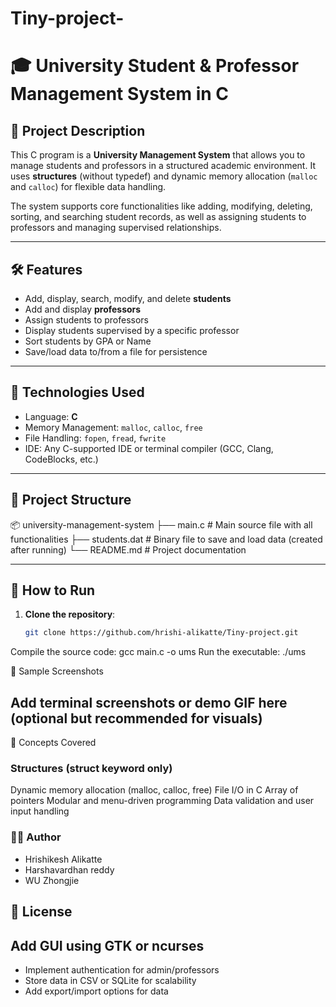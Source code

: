 # Tiny-project-
# 🎓 University Student & Professor Management System in C

## 📌 Project Description

This C program is a **University Management System** that allows you to manage students and professors in a structured academic environment. It uses **structures** (without typedef) and dynamic memory allocation (`malloc` and `calloc`) for flexible data handling.

The system supports core functionalities like adding, modifying, deleting, sorting, and searching student records, as well as assigning students to professors and managing supervised relationships.

---

## 🛠️ Features

- Add, display, search, modify, and delete **students**
- Add and display **professors**
- Assign students to professors
- Display students supervised by a specific professor
- Sort students by GPA or Name
- Save/load data to/from a file for persistence

---

## 🧱 Technologies Used

- Language: **C**
- Memory Management: `malloc`, `calloc`, `free`
- File Handling: `fopen`, `fread`, `fwrite`
- IDE: Any C-supported IDE or terminal compiler (GCC, Clang, CodeBlocks, etc.)

---

## 📂 Project Structure

📦 university-management-system 
├── main.c # Main source file with all functionalities 
├── students.dat # Binary file to save and load data (created after running) 
└── README.md # Project documentation

---

## 🚀 How to Run

1. **Clone the repository**:
   ```bash
   git clone https://github.com/hrishi-alikatte/Tiny-project.git
Compile the source code:
gcc main.c -o ums
Run the executable:
./ums

📸 Sample Screenshots

## Add terminal screenshots or demo GIF here (optional but recommended for visuals)
🧠 Concepts Covered

### Structures (struct keyword only)
Dynamic memory allocation (malloc, calloc, free)
File I/O in C
Array of pointers
Modular and menu-driven programming
Data validation and user input handling

### 👨‍💻 Author

- Hrishikesh Alikatte
- Harshavardhan reddy
- WU Zhongjie


## 📃 License


## Add GUI using GTK or ncurses
- Implement authentication for admin/professors
- Store data in CSV or SQLite for scalability
- Add export/import options for data

